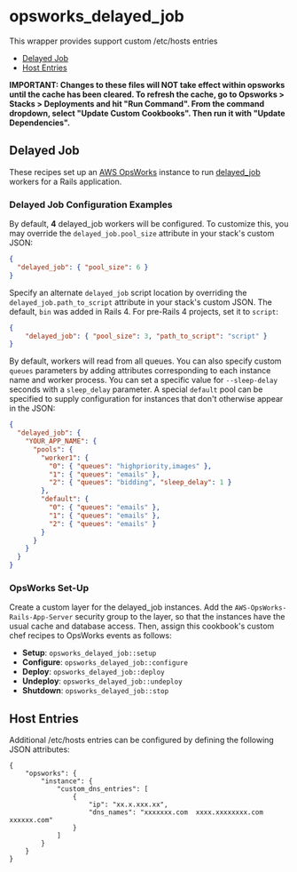 # opsworks_delayed_job

This wrapper provides support custom /etc/hosts entries

- [Delayed Job](#Delayed-Job)
- [Host Entries](#Host-Entries)

**IMPORTANT: Changes to these files will NOT take effect within opsworks until the cache has been cleared. To refresh the cache, go to Opsworks > Stacks > Deployments and hit "Run Command". From the command dropdown, select "Update Custom Cookbooks". Then run it with "Update Dependencies".**

## Delayed Job

These recipes set up an [AWS OpsWorks](http://aws.amazon.com/opsworks/) instance to run [delayed_job](https://github.com/collectiveidea/delayed_job) workers for a Rails application.

### Delayed Job Configuration Examples

By default, **4** delayed_job workers will be configured. To customize this, you may override the `delayed_job.pool_size` attribute in your stack's custom JSON:

```JSON
{
  "delayed_job": { "pool_size": 6 }
}
```

Specify an alternate `delayed_job` script location by overriding the `delayed_job.path_to_script` attribute in your stack's custom JSON. The default, `bin` was added in Rails 4. For pre-Rails 4 projects, set it to `script`:

```JSON
{
    "delayed_job": { "pool_size": 3, "path_to_script": "script" }
}
```

By default, workers will read from all queues. You can also specify custom `queues` parameters by adding attributes corresponding to each instance name and worker process. You can set a specific value for `--sleep-delay` seconds with a `sleep_delay` parameter. A special `default` pool can be specified to supply configuration for instances that don't otherwise appear in the JSON:

```JSON
{
  "delayed_job": {
    "YOUR_APP_NAME": {
      "pools": {
        "worker1": {
          "0": { "queues": "highpriority,images" },
          "1": { "queues": "emails" },
          "2": { "queues": "bidding", "sleep_delay": 1 }
        },
        "default": {
          "0": { "queues": "emails" },
          "1": { "queues": "emails" },
          "2": { "queues": "emails" }
        }
      }
    }
  }
}
```


### OpsWorks Set-Up

Create a custom layer for the delayed_job instances. Add the `AWS-OpsWorks-Rails-App-Server` security group to the layer, so that the instances have the usual cache and database access. Then, assign this cookbook's custom chef recipes to OpsWorks events as follows:

* **Setup**: `opsworks_delayed_job::setup`
* **Configure**: `opsworks_delayed_job::configure`
* **Deploy**: `opsworks_delayed_job::deploy`
* **Undeploy**: `opsworks_delayed_job::undeploy`
* **Shutdown**: `opsworks_delayed_job::stop`

## Host Entries

Additional /etc/hosts entries can be configured by defining the following JSON attributes:

```
{
    "opsworks": {
        "instance": {
            "custom_dns_entries": [
                {
                    "ip": "xx.x.xxx.xx",
                    "dns_names": "xxxxxxx.com  xxxx.xxxxxxxx.com xxxxxx.com"
                }
            ]
        }
    }
}
```
